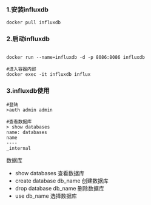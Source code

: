 ### 1.安装influxdb
```shell
docker pull influxdb

```

### 2.启动influxdb
```shell

docker run --name=influxdb -d -p 8086:8086 influxdb

#进入容器内部
docker exec -it influxdb influx
```

### 3.influxdb使用
```shell
#登陆
>auth admin admin

#查看数据库
> show databases
name: databases
name
----
_internal

```
数据库
* show databases 查看数据库
* create database db_name 创建数据库
* drop database db_name 删除数据库
* use db_name 选择数据库
